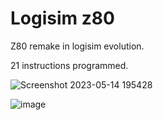 # Logisim z80
Z80 remake in logisim evolution.

21 instructions programmed.

![Screenshot 2023-05-14 195428](https://github.com/Nickeuu/Logisim_z80/assets/23405524/189711e7-df8c-49fb-90b9-0487838c7dd2)

![image](https://github.com/Nickeuu/Logisim_z80/assets/23405524/64f52c79-5ad0-4f5d-972f-d1132ae240d1)
